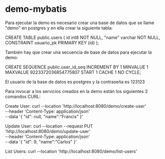 # demo-mybatis

Para ejecutar la demo es necesario crear una base de datos que se llame "demo" en postgres y en ella crear la siguiente tabla:

CREATE TABLE public.users (
	id int8 NOT NULL,
	"name" varchar NOT NULL,
	CONSTRAINT usuario_pk PRIMARY KEY (id)
);

También hay que crear una secuencia de base de datos para ejecutar la demo:

CREATE SEQUENCE public.user_id_seq
	INCREMENT BY 1
	MINVALUE 1
	MAXVALUE 9223372036854775807
	START 1
	CACHE 1
	NO CYCLE;


 El usuario de la base de datos es postgres y la contraseña es 123123



 Para invocar a los servicios creados en la demo están los siguientes 3 comandos CURL:

 Create User:
 curl --location 'http://localhost:8080/demo/create-user' \
--header 'Content-Type: application/json' \
--data '{
    "id": null,
    "name":"Francis"
}'

Update User:
curl --location --request PUT 'http://localhost:8080/demo/update-user' \
--header 'Content-Type: application/json' \
--data '{
    "id": 9,
    "name":"Carlos"
}'

List Users:
curl --location 'http://localhost:8080/demo/list-users'



